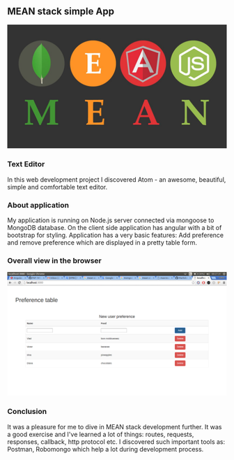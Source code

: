 ## MEAN stack simple App

![Alt](meanStack.jpg)

### Text Editor

In this web development project I discovered Atom - an awesome, beautiful, simple and comfortable text editor.

### About application

My application is running on Node.js server connected via mongoose to MongoDB database. On the client side application has angular with a bit of bootstrap for styling. Application has a very basic features: Add preference and remove preference which are displayed in a pretty table form.

### Overall view in the browser

![Alt](appScreeshot.png)

### Conclusion

It was a pleasure for me to dive in MEAN stack development further. It was a good exercise and I've learned a lot of things: routes, requests, responses, callback, http protocol etc. I discovered such important tools as: Postman, Robomongo which help a lot during development process.  

